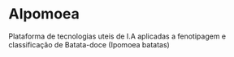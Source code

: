 # AIpomoea
Plataforma de tecnologias uteis de I.A aplicadas a fenotipagem e classificação de Batata-doce (Ipomoea batatas)

